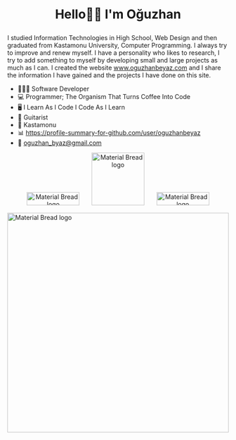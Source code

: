 <h1><p align="center">
Hello👋🏻 I'm Oğuzhan
</p></h1>

I studied Information Technologies in High School, Web Design and then graduated from Kastamonu University, Computer Programming. I always try to improve and renew myself. I have a personality who likes to research, I try to add something to myself by developing small and large projects as much as I can. I created the website www.oguzhanbeyaz.com and I share the information I have gained and the projects I have done on this site.

- 👨🏻‍💻 Software Developer
- 💻 Programmer; The Organism That Turns Coffee Into Code
- 🖥 I Learn As I Code I Code As I Learn
- 🎸 Guitarist
- 📌 Kastamonu 
- 📊 https://profile-summary-for-github.com/user/oguzhanbeyaz
- 📧 oguzhan_byaz@gmail.com

<p align="center">
 <a href="https://www.instagram.com/oguzhan_byaz/" ><img width="120" height="30" src="https://camo.githubusercontent.com/5c3f3164b340475c38f1ec3d8c6d0c6e8656fbccac25d06cfb86477079b88638/68747470733a2f2f696d672e736869656c64732e696f2f62616467652f696e7374616772616d2d2532334534343035462e7376673f267374796c653d666f722d7468652d6261646765266c6f676f3d696e7374616772616d266c6f676f436f6c6f723d7768697465" alt="Material Bread logo"></a>
 &nbsp;
 &nbsp;
 &nbsp;
<a href="https://www.linkedin.com/in/oğuzhan-beyaz-150ba21a1/"><img width="120" src="https://camo.githubusercontent.com/a493f6833f99fb3c85788d6d9305e6b7a42b838e5ee5d138fd9a8214a7e77472/68747470733a2f2f696d672e736869656c64732e696f2f62616467652f6c696e6b6564696e2d2532333030373742352e7376673f267374796c653d666f722d7468652d6261646765266c6f676f3d6c696e6b6564696e266c6f676f436f6c6f723d7768697465" alt="Material Bread logo"></a>
 &nbsp;
 &nbsp;
 &nbsp;
<a href="https://twitter.com/Oguzhan_Byaz"><img width="120"  height="30" src="https://camo.githubusercontent.com/8657e139b67c491c5a9bcc434735fa89f1aea8ed95a25d8a250f119a67480c54/68747470733a2f2f696d672e736869656c64732e696f2f62616467652f747769747465722d2532334534343035462e7376673f267374796c653d666f722d7468652d6261646765266c6f676f3d74776974746572266c6f676f436f6c6f723d7768697465" alt="Material Bread logo"></a>
</p>

<p>
<a href="http://oguzhanbeyaz.com"><img width="100%" height="500" src="https://user-images.githubusercontent.com/56650405/197854497-9c769eb1-7acf-4efb-8843-56c39c77195d.gif" alt="Material Bread logo"></a>
</p>

<!---
oguzhanbeyaz/oguzhanbeyaz is a ✨ special ✨ repository because its `README.md` (this file) appears on your GitHub profile.
You can click the Preview link to take a look at your changes.
--->
